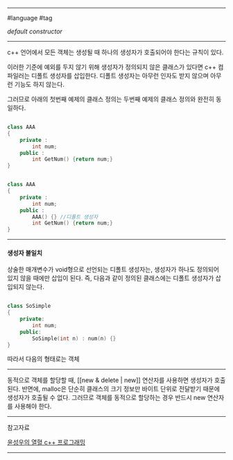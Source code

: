 
---

#language #tag 

*default constructor*

---

c++ 언어에서 모든 객체는 생성될 때 하나의 생성자가 호출되어야 한다는 규칙이 있다.

이러한 기준에 예외를 두지 않기 위해 생성자가 정의되지 않은 클래스가 있다면 c++ 컴파일러는 디폴트 생성자를 삽입한다. 디폴트 생성자는 아무런 인자도 받지 않으며 아무런 기능도 하지 않는다.

그러므로 아래의 첫번째 예제의 클래스 정의는 두번째 예제의 클래스 정의와 완전히 동일하다.

~~~cpp

class AAA
{
	private :
		int num;
	public :
		int GetNum() {return num;}
}

~~~

~~~cpp

class AAA
{
	private :
		int num;
	public :
		AAA() {} //디폴트 생성자
		int GetNum() {return num;}
}

~~~

---

#### 생성자 불일치

상술한 매개변수가 void형으로 선언되는 디폴트 생성자는, 생성자가 하나도 정의되어 있지 않을 때에만 삽입이 된다. 즉, 다음과 같이 정의된 클래스에는 디폴트 생성자가 삽입되지 않는다.

```cpp

class SoSimple
{
	private:
		int num;
	public:
		SoSimple(int n) : num(n) {}
}

```

따라서 다음의 형태로는 객체

---

동적으로 객체를 할당할 때, [[new & delete | new]] 연산자를 사용하면 생성자가 호출된다.
반면에, malloc은 단순히 클래스의 크기 정보만 바이트 단위로 전달받기 때문에 생성자가 호출될 수 없다. 그러므로 객체를 동적으로 할당하는 경우 반드시 new 연산자를 사용해야 한다.

---

참고자료

[윤성우의 열혈 c++ 프로그래밍](https://product.kyobobook.co.kr/detail/S000001589147)

---